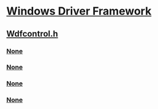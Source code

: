# [Windows Driver Framework](../_wdf/index.md)
## [Wdfcontrol.h](index.md)
### [None](../wdfcontrol/ne-wdfcontrol-_wdf_device_shutdown_flags.md)
### [None](../wdfcontrol/nf-wdfcontrol-wdfcontroldeviceinitallocate.md)
### [None](../wdfcontrol/nf-wdfcontrol-wdfcontroldeviceinitsetshutdownnotification.md)
### [None](../wdfcontrol/nf-wdfcontrol-wdfcontrolfinishinitializing.md)
